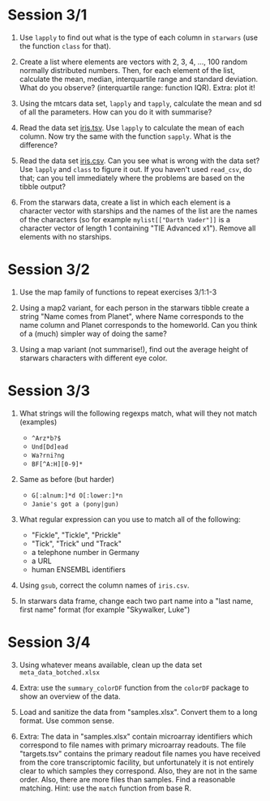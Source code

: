 # Session 3/1

 1. Use `lapply` to find out what is the type of each column in `starwars`
    (use the function `class` for that).

 2. Create a list where elements are vectors with 2, 3, 4, ..., 100 random
    normally distributed numbers.  Then, for each element of the list,
    calculate the mean, median, interquartile range and standard deviation.
    What do you observe? (interquartile range: function IQR). Extra: plot
    it!

 3. Using the mtcars data set, `lapply` and `tapply`, calculate the mean
    and sd of all the parameters. How can you do it with summarise?

 4. Read the data set [iris.tsv]("../Datasets/iris.tsv"). Use `lapply` to
    calculate the mean of each column. Now try the same with the function
    `sapply`. What is the difference?

 5. Read the data set [iris.csv]("../Datasets/iris.csv"). Can you see what
    is wrong with the data set? Use `lapply` and `class` to figure it out.
    If you haven't used `read_csv`, do that; can you tell immediately
    where the problems are based on the tibble output?

 6. From the starwars data, create a list in which each element is a
    character vector with starships and the names of the list are the
    names of the characters (so for example `mylist[["Darth Vader"]]`
    is a character vector of length 1 containing "TIE Advanced x1").
    Remove all elements with no starships.


# Session 3/2

 1. Use the map family of functions to repeat exercises 3/1:1-3

 2. Using a map2 variant, for each person in the starwars tibble create a
    string "Name comes from Planet", where Name corresponds to the name
    column and Planet corresponds to the homeworld. Can you think of a
    (much) simpler way of doing the same?

 3. Using a map variant (not summarise!), find out the average height of
    starwars characters with different eye color.

# Session 3/3

 1. What strings will the following regexps match, what will they not
     match (examples)

       * `^Arz*b?$`
       * `Und[Dd]ead`
       * `Wa?rni?ng`
       * `BF[^A:H][0-9]*`

 2. Same as before (but harder)

       * `G[:alnum:]*d O[:lower:]*n`
       * `Janie's got a (pony|gun)`

 3. What regular expression can you use to match all of the following:

       * "Fickle", "Tickle", "Prickle"
       * "Tick", "Trick" und "Track"
       * a telephone number in Germany
       * a URL
       * human ENSEMBL identifiers

 3. Using `gsub`, correct the column names of `iris.csv`.

 7. In starwars data frame, change each two part name into a "last name,
    first name" format (for example "Skywalker, Luke")

# Session 3/4

 3. Using whatever means available, clean up the data set `meta_data_botched.xlsx`

 4. Extra: use the `summary_colorDF` function from the `colorDF` package
     to show an overview of the data.

 5. Load and sanitize the data from "samples.xlsx". Convert them to a
    long format. Use common sense.

 5. Extra: The data in "samples.xlsx" contain microarray identifiers which correspond to file
    names with primary microarray readouts. The file "targets.tsv"
    contains the primary readout file names you have received from the
    core transcriptomic facility, but unfortunately it is not entirely
    clear to which samples they correspond. Also, they are not in the
    same order. Also, there are more files than samples. Find a reasonable matching.
    Hint: use the `match` function from base R.


